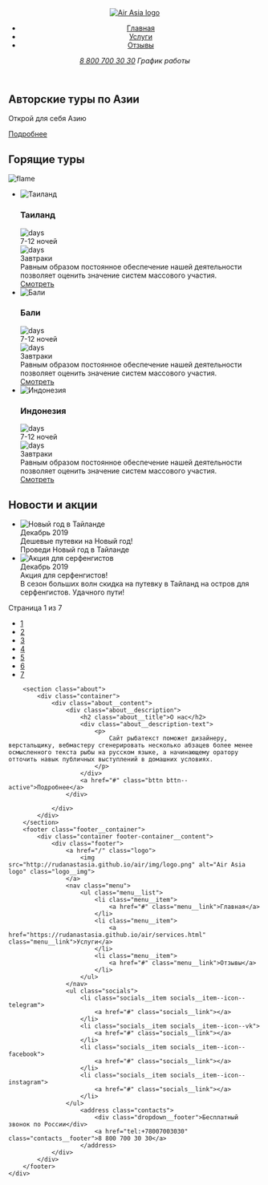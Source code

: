 <!DOCTYPE html>
<html lang="en,ru">
<head>
    <meta charset="UTF-8">
    <meta http-equiv="X-UA-Compatible" content="IE=edge">
    <meta name="viewport" content="width=device-width, initial-scale=1.0">
    <link rel="stylesheet" href="./main.css">
    <title>Авиакомпания Air Asia</title>
</head>
<body>
    <div class="wrapper main-page-wrapper">
        <section class="hero">
            <div class="container">
             <header class="header">
                <a href="/" class="logo">
                    <img src="http://rudanastasia.github.io/air/img/logo.png" alt="Air Asia logo" class="logo__img">
                </a>
                <nav class="menu">
                    <ul class="menu__list">
                        <li class="menu__item">
                            <a href="/" class="menu__link">Главная</a>
                        </li>
                        <li class="menu__item">
                            <a href="https://rudanastasia.github.io/air/services.html" class="menu__link">Услуги</a>
                        </li>
                        <li class="menu__item">
                            <a href="#" class="menu__link">Отзывы</a>
                        </li>
                    </ul>
                </nav>                    
                    <address class="contacts">
                        <a href="tel:+78007003030" class="contacts__phone">8 800 700 30 30</a>
                        <contacts class="dropdown__title">График работы</contacts>
                    </address>
             </header>
             <div class="hero__content">
                <div class="hero__text-section">
                    <h1 class="hero__title">Авторские туры по Азии</h1>
                    <p class="hero__subtitle">Открой для себя Азию</p>
                    <a href="#" class="btn btn--active">Подробнее</a>
                </div>
             </div>
            </div>            
        </section>
        <section class="tours">
            <div class="container">
                <h2 class="tour__title">Горящие туры</h2>
                <img src="http://rudanastasia.github.io/air/img/flame.png" alt="flame" class="flame">
                <ul class="offers__list">
                    <li class="offers__item">
                        <div class="offers__img">
                            <img src="http://rudanastasia.github.io/air/img/river.png" alt="Таиланд" class="offer__img">
                        </div>
                        <div class="offers__content">
                            <h3 class="offers__title">Таиланд</h3>
                            <div class="offers__date">
                                <div class="offers__date__cell">
                                    <img src="http://rudanastasia.github.io/air/img/calendar.png" alt="days" class="days__img">
                                    <div class="offers__days">7-12 ночей</div>
                                </div>
                                <div class="offers__date__cell">
                                    <img src="http://rudanastasia.github.io/air/img/meal.png" alt="days" class="breakfast__img">
                                    <div class="offers__breakfast">Завтраки</div>
                                </div>
                            </div>
                            <div class="offers__description">Равным образом постоянное обеспечение нашей деятельности позволяет оценить значение систем массового участия.</div>
                            <a href="#" class="tours__buttn tours__buttn--active">Смотреть</a>
                        </div>
                    </li>
                    <li class="offers__item">
                        <div class="offers__img">
                            <img src="http://rudanastasia.github.io/air/img/pool.png" alt="Бали">
                        </div>
                        <div class="offers__content">
                            <h3 class="offers__title">Бали</h3>
                            <div class="offers__date">
                                <div class="offers__date__cell">
                                    <img src="http://rudanastasia.github.io/air/img/calendar.png" alt="days" class="days__img">
                                    <div class="offers__days">7-12 ночей</div>
                                </div>
                                <div class="offers__date__cell">
                                    <img src="http://rudanastasia.github.io/air/img/meal.png" alt="days" class="breakfast__img">
                                    <div class="offers__breakfast">Завтраки</div>
                                </div>
                            </div>
                            <div class="offers__description">Равным образом постоянное обеспечение нашей деятельности позволяет оценить значение систем массового участия.</div>
                            <a href="#" class="tours__buttn tours__buttn--active">Смотреть</a>
                        </div>
                    </li>
                    <li class="offers__item">
                        <div class="offers__img">
                            <img src="http://rudanastasia.github.io/air/img/ocean.png" alt="Индонезия">
                        </div>
                        <div class="offers__content">
                            <h3 class="offers__title">Индонезия</h3>
                            <div class="offers__date">
                                <div class="offers__date__cell">
                                    <img src="http://rudanastasia.github.io/air/img/calendar.png" alt="days" class="days__img">
                                    <div class="offers__days">7-12 ночей</div>
                                </div>
                                <div class="offers__date__cell">
                                    <img src="http://rudanastasia.github.io/air/img/meal.png" alt="days" class="breakfast__img">
                                    <div class="offers__breakfast">Завтраки</div>
                                </div>
                            </div>
                            <div class="offers__description">Равным образом постоянное обеспечение нашей деятельности позволяет оценить значение систем массового участия.</div>
                            <a href="#" class="tours__buttn tours__buttn--active">Смотреть</a>
                        </div>
                    </li>
                </ul>
            </div>
        </section> 
        <section class="news">
            <div class="container">
                <h2 class="news__title">Новости и акции</h2>
                <ul class="news__list">
                    <li class="news__item">
                        <img src="http://rudanastasia.github.io/air/img/plain.png" alt="Новый год в Тайланде" class="news__img">
                        <div class="news__content">
                          <time class="news__date">Декабрь 2019</time>
                          <div class="news__subtitle">Дешевые путевки на Новый год!</div>
                          <div class="news__description">Проведи Новый год в Тайланде</div>
                        </div>
                    </li>
                    <li class="news__item">
                        <img src="http://rudanastasia.github.io/air/img/surfer.png" alt="Акция для серфенгистов" class="news__img">
                        <div class="news__content">
                            <time class="news__date">Декабрь 2019</time>
                          <div class="news__subtitle">Акция для серфенгистов!</div>
                          <div class="news__description">В сезон больших волн скидка на путевку в Тайланд на остров для серфенгистов. Удачного пути!</div>
                        </div>
                    </li>
                </ul>
                <div class="pager">
                    <div class="pager__display">Страница 1 из 7</div>
                    <ul class="pager__list">
                        <li class="pager__item pager__item--active"><a href="#" class="pager__link">1</a></li>
                        <li class="pager__item"><a href="#" class="pager__link">2</a></li>
                        <li class="pager__item"><a href="#" class="pager__link">3</a></li>
                        <li class="pager__item"><a href="#" class="pager__link">4</a></li>
                        <li class="pager__item"><a href="#" class="pager__link">5</a></li>
                        <li class="pager__item"><a href="#" class="pager__link">6</a></li>
                        <li class="pager__item"><a href="#" class="pager__link">7</a></li>
                    </ul>
                </div>
            </div>
        </section>

        <section class="about">
            <div class="container">
                <div class="about__content">
                    <div class="about__description">
                        <h2 class="about__title">О нас</h2>
                        <div class="about__description-text">
                            <p>
                                Сайт рыбатекст поможет дизайнеру, верстальщику, вебмастеру сгенерировать несколько абзацев более менее осмысленного текста рыбы на русском языке, а начинающему оратору отточить навык публичных выступлений в домашних условиях. 
                            </p>
                        </div>
                        <a href="#" class="bttn bttn--active">Подробнее</a>
                    </div>
                            
                </div>
            </div>
        </section>
        <footer class="footer__container">
            <div class="container footer-container__content">
                <div class="footer">
                    <a href="/" class="logo">
                        <img src="http://rudanastasia.github.io/air/img/logo.png" alt="Air Asia logo" class="logo__img">
                    </a>
                    <nav class="menu">
                        <ul class="menu__list">
                            <li class="menu__item">
                                <a href="#" class="menu__link">Главная</a>
                            </li>
                            <li class="menu__item">
                                <a href="https://rudanastasia.github.io/air/services.html" class="menu__link">Услуги</a>
                            </li>
                            <li class="menu__item">
                                <a href="#" class="menu__link">Отзывы</a>
                            </li>
                        </ul>
                    </nav>
                    <ul class="socials">
                        <li class="socials__item socials__item--icon--telegram">
                            <a href="#" class="socials__link"></a>
                        </li>
                        <li class="socials__item socials__item--icon--vk">
                            <a href="#" class="socials__link"></a>
                        </li>
                        <li class="socials__item socials__item--icon--facebook">
                            <a href="#" class="socials__link"></a>
                        </li>
                        <li class="socials__item socials__item--icon--instagram">
                            <a href="#" class="socials__link"></a>
                        </li>
                    </ul>                    
                        <address class="contacts">
                            <div class="dropdown__footer">Бесплатный звонок по России</div>
                            <a href="tel:+78007003030" class="contacts__footer">8 800 700 30 30</a>
                        </address>
                </div>
            </div>
        </footer>
    </div>
</body>
</html>
